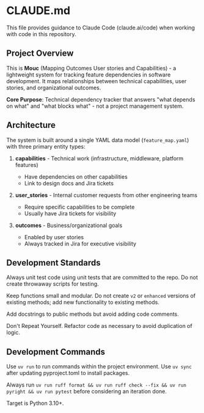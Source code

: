 # CLAUDE.md

This file provides guidance to Claude Code (claude.ai/code) when working with code in this repository.

## Project Overview

This is **Mouc** (Mapping Outcomes User stories and Capabilities) - a lightweight system for tracking feature dependencies in software development. It maps relationships between technical capabilities, user stories, and organizational outcomes.

**Core Purpose**: Technical dependency tracker that answers "what depends on what" and "what blocks what" - not a project management system.

## Architecture

The system is built around a single YAML data model (`feature_map.yaml`) with three primary entity types:

1. **capabilities** - Technical work (infrastructure, middleware, platform features)
   - Have dependencies on other capabilities
   - Link to design docs and Jira tickets
   
2. **user_stories** - Internal customer requests from other engineering teams
   - Require specific capabilities to be complete
   - Usually have Jira tickets for visibility
   
3. **outcomes** - Business/organizational goals
   - Enabled by user stories
   - Always tracked in Jira for executive visibility

## Development Standards

Always unit test code using unit tests that are committed to the repo. Do not create throwaway scripts for testing.

Keep functions small and modular. Do not create `v2` or `enhanced` versions of existing methods; add new functionality to existing methods.

Add docstrings to public methods but avoid adding code comments.

Don't Repeat Yourself. Refactor code as necessary to avoid duplication of logic.

## Development Commands

Use `uv run` to run commands within the project environment.
Use `uv sync` after updating pyproject.toml to install packages.

Always run `uv run ruff format && uv run ruff check --fix && uv run pyright && uv run pytest` before considering an iteration done.

Target is Python 3.10+.

